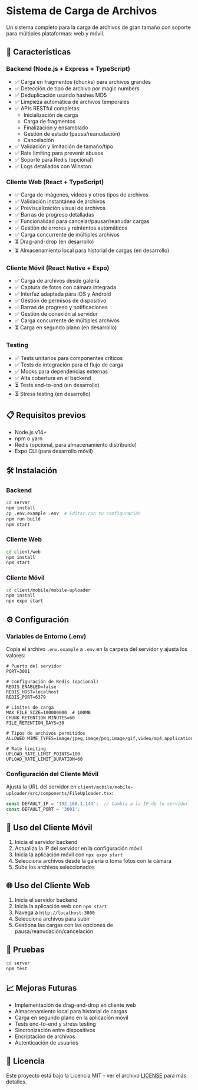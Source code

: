 # Sistema de Carga de Archivos

Un sistema completo para la carga de archivos de gran tamaño con soporte para múltiples plataformas: web y móvil.

## 🚀 Características

### Backend (Node.js + Express + TypeScript)
- ✅ Carga en fragmentos (chunks) para archivos grandes
- ✅ Detección de tipo de archivo por magic numbers
- ✅ Deduplicación usando hashes MD5
- ✅ Limpieza automática de archivos temporales
- ✅ APIs RESTful completas:
  - Inicialización de carga
  - Carga de fragmentos
  - Finalización y ensamblado
  - Gestión de estado (pausa/reanudación)
  - Cancelación
- ✅ Validación y limitación de tamaño/tipo
- ✅ Rate limiting para prevenir abusos
- ✅ Soporte para Redis (opcional)
- ✅ Logs detallados con Winston

### Cliente Web (React + TypeScript)
- ✅ Carga de imágenes, vídeos y otros tipos de archivos
- ✅ Validación instantánea de archivos
- ✅ Previsualización visual de archivos
- ✅ Barras de progreso detalladas
- ✅ Funcionalidad para cancelar/pausar/reanudar cargas
- ✅ Gestión de errores y reintentos automáticos
- ✅ Carga concurrente de múltiples archivos
- ⏳ Drag-and-drop (en desarrollo)
- ⏳ Almacenamiento local para historial de cargas (en desarrollo)

### Cliente Móvil (React Native + Expo)
- ✅ Carga de archivos desde galería
- ✅ Captura de fotos con cámara integrada
- ✅ Interfaz adaptada para iOS y Android
- ✅ Gestión de permisos de dispositivo
- ✅ Barras de progreso y notificaciones
- ✅ Gestión de conexión al servidor
- ✅ Carga concurrente de múltiples archivos
- ⏳ Carga en segundo plano (en desarrollo)

### Testing
- ✅ Tests unitarios para componentes críticos
- ✅ Tests de integración para el flujo de carga
- ✅ Mocks para dependencias externas
- ✅ Alta cobertura en el backend
- ⏳ Tests end-to-end (en desarrollo)
- ⏳ Stress testing (en desarrollo)

## 📋 Requisitos previos

- Node.js v14+
- npm o yarn
- Redis (opcional, para almacenamiento distribuido)
- Expo CLI (para desarrollo móvil)

## 🛠️ Instalación

### Backend

```bash
cd server
npm install
cp .env.example .env  # Editar con tu configuración
npm run build
npm start
```

### Cliente Web

```bash
cd client/web
npm install
npm start
```

### Cliente Móvil

```bash
cd client/mobile/mobile-uploader
npm install
npx expo start
```

## ⚙️ Configuración

### Variables de Entorno (.env)

Copia el archivo `.env.example` a `.env` en la carpeta del servidor y ajusta los valores:

```
# Puerto del servidor
PORT=3001

# Configuración de Redis (opcional)
REDIS_ENABLED=false
REDIS_HOST=localhost
REDIS_PORT=6379

# Límites de carga
MAX_FILE_SIZE=100000000  # 100MB
CHUNK_RETENTION_MINUTES=60
FILE_RETENTION_DAYS=30

# Tipos de archivos permitidos
ALLOWED_MIME_TYPES=image/jpeg,image/png,image/gif,video/mp4,application/pdf

# Rate limiting
UPLOAD_RATE_LIMIT_POINTS=100
UPLOAD_RATE_LIMIT_DURATION=60
```

### Configuración del Cliente Móvil

Ajusta la URL del servidor en `client/mobile/mobile-uploader/src/components/FileUploader.tsx`:

```typescript
const DEFAULT_IP = '192.168.1.144';  // Cambia a la IP de tu servidor
const DEFAULT_PORT = '3001';
```

## 📱 Uso del Cliente Móvil

1. Inicia el servidor backend
2. Actualiza la IP del servidor en la configuración móvil
3. Inicia la aplicación móvil con `npx expo start`
4. Selecciona archivos desde la galería o toma fotos con la cámara
5. Sube los archivos seleccionados

## 🌐 Uso del Cliente Web

1. Inicia el servidor backend
2. Inicia la aplicación web con `npm start`
3. Navega a `http://localhost:3000`
4. Selecciona archivos para subir
5. Gestiona las cargas con las opciones de pausa/reanudación/cancelación

## 🧪 Pruebas

```bash
cd server
npm test
```

## 📈 Mejoras Futuras

- Implementación de drag-and-drop en cliente web
- Almacenamiento local para historial de cargas
- Carga en segundo plano en la aplicación móvil
- Tests end-to-end y stress testing
- Sincronización entre dispositivos
- Encriptación de archivos
- Autenticación de usuarios

## 📄 Licencia

Este proyecto está bajo la Licencia MIT - ver el archivo [LICENSE](LICENSE) para más detalles. 
